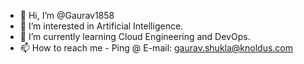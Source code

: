 - 👋 Hi, I’m @Gaurav1858
- 👀 I’m interested in Artificial Intelligence.
- 🌱 I’m currently learning Cloud Engineering and DevOps.
- 📫 How to reach me - Ping @ E-mail: gaurav.shukla@knoldus.com

<!---
Gaurav1858/Gaurav1858 is a ✨ special ✨ repository because its `README.md` (this file) appears on your GitHub profile.
You can click the Preview link to take a look at your changes.
--->
